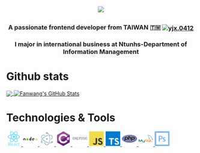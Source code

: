 

<h1 align="center">
  <img src="https://capsule-render.vercel.app/api?type=waving&color=color=0:EEFF00,100:98eb98&height=300&section=header&text=Hi%20👋%20I'm%20Louis&fontSize=90" />
</h1>
<h3 align="center">A passionate frontend developer from TAIWAN 🇹🇼 <a href="https://instagram.com/yjx.0412" target="blank"><img align="center" src="https://raw.githubusercontent.com/rahuldkjain/github-profile-readme-generator/master/src/images/icons/Social/instagram.svg" alt="yjx.0412" height="30" width="40" /></a></h3>
<h3 align="center">I major in international business at Ntunhs-Department of Information Management</h3>

# Github stats

<a href="https://github.com/FanwangM/FanwangM">
  <img align="center" src="https://github-readme-stats-dyipt0l08-fanwangm.vercel.app/api/top-langs/?username=Yang-Jiaxiang&hide=html,tex,jupyter%20notebook&title_color=ffffff&text_color=000000&icon_color=bebf5e&bg_color=598559&langs_count=3" />
</a>
<a href="https://github.com/FanwangM/FanwangM">
  <img align="center" src="https://github-readme-stats-dyipt0l08-fanwangm.vercel.app/api?username=Yang-Jiaxiang&show_icons=true&line_height=27&count_private=true&title_color=ffffff&text_color=000000&icon_color=bebf5e&bg_color=598559" alt="Fanwang's GitHub Stats" />
</a>

# Technologies & Tools
<p align="left"> 
  <a href="https://reactjs.org/" target="_blank" rel="noreferrer"> <img src="https://raw.githubusercontent.com/devicons/devicon/master/icons/react/react-original-wordmark.svg" alt="react" width="40" height="40"/> </a> 
  <a href="https://nodejs.org" target="_blank" rel="noreferrer"> <img src="https://raw.githubusercontent.com/devicons/devicon/master/icons/nodejs/nodejs-original-wordmark.svg" alt="nodejs" width="40" height="40"/> </a>
  <a href="https://www.electronjs.org" target="_blank" rel="noreferrer"> <img src="https://raw.githubusercontent.com/devicons/devicon/master/icons/electron/electron-original.svg" alt="electron" width="40" height="40"/> </a>
  <a href="https://www.w3schools.com/cs/" target="_blank" rel="noreferrer"> <img src="https://raw.githubusercontent.com/devicons/devicon/master/icons/csharp/csharp-original.svg" alt="csharp" width="40" height="40"/> </a> 
  <a href="https://expressjs.com" target="_blank" rel="noreferrer"> <img src="https://raw.githubusercontent.com/devicons/devicon/master/icons/express/express-original-wordmark.svg" alt="express" width="40" height="40"/> </a>
  <a href="https://developer.mozilla.org/en-US/docs/Web/JavaScript" target="_blank" rel="noreferrer"> <img src="https://raw.githubusercontent.com/devicons/devicon/master/icons/javascript/javascript-original.svg" alt="javascript" width="40" height="40"/> </a> 
  <a href="https://www.typescriptlang.org/" target="_blank" rel="noreferrer"> <img src="https://raw.githubusercontent.com/devicons/devicon/master/icons/typescript/typescript-original.svg" alt="typescript" width="40" height="40"/> </a> 
  <a href="https://www.php.net" target="_blank" rel="noreferrer"> <img src="https://raw.githubusercontent.com/devicons/devicon/master/icons/php/php-original.svg" alt="php" width="40" height="40"/> </a>
  <a href="https://www.mysql.com/" target="_blank" rel="noreferrer"> <img src="https://raw.githubusercontent.com/devicons/devicon/master/icons/mysql/mysql-original-wordmark.svg" alt="mysql" width="40" height="40"/> </a> 
  <a href="https://www.photoshop.com/en" target="_blank" rel="noreferrer"> <img src="https://raw.githubusercontent.com/devicons/devicon/master/icons/photoshop/photoshop-line.svg" alt="photoshop" width="40" height="40"/> </a> 
   </p>
  


